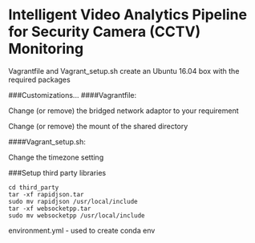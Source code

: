 # Intelligent Video Analytics Pipeline for Security Camera (CCTV) Monitoring

Vagrantfile and Vagrant_setup.sh create an Ubuntu 16.04 box with the required packages

###Customizations...
####Vagrantfile:

Change (or remove) the bridged network adaptor to your requirement

Change (or remove) the mount of the shared directory 

####Vagrant_setup.sh:

Change the timezone setting


###Setup third party libraries
```
cd third_party
tar -xf rapidjson.tar
sudo mv rapidjson /usr/local/include
tar -xf websocketpp.tar
sudo mv websocketpp /usr/local/include
```


environment.yml - used to create conda env


